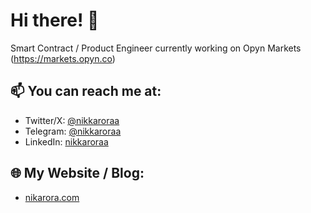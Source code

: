 # Hi there! 👋

Smart Contract / Product Engineer currently working on Opyn Markets (https://markets.opyn.co)

## 📫 You can reach me at:

- Twitter/X: [@nikkaroraa](https://twitter.com/nikkaroraa)
- Telegram: [@nikkaroraa](https://t.me/nikkaroraa)
- LinkedIn: [nikkaroraa](https://www.linkedin.com/in/nikkaroraa/)

## 🌐 My Website / Blog:

- [nikarora.com](https://nikarora.com)
